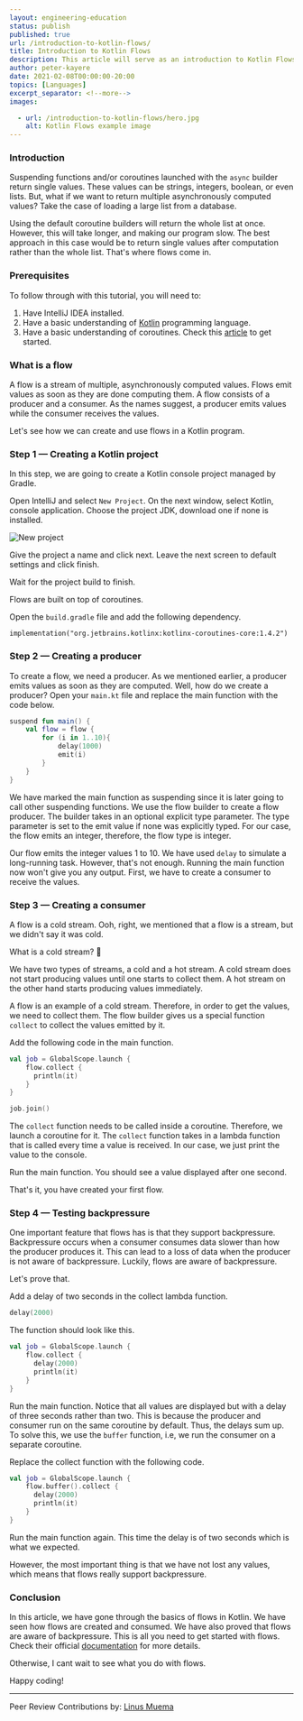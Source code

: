 ```yaml
---
layout: engineering-education
status: publish
published: true
url: /introduction-to-kotlin-flows/
title: Introduction to Kotlin Flows
description: This article will serve as an introduction to Kotlin Flows. A flow is a stream of multiple, asynchronously computed values. Flows emit values as soon as they are done computing them. A flow consists of a producer and a consumer. As the names suggest, a producer emits values while the consumer receives the values. 
author: peter-kayere
date: 2021-02-08T00:00:00-20:00
topics: [Languages]
excerpt_separator: <!--more-->
images:

  - url: /introduction-to-kotlin-flows/hero.jpg
    alt: Kotlin Flows example image
---
```

### Introduction
Suspending functions and/or coroutines launched with the `async` builder return single values. These values can be strings, integers, boolean, or even lists. But, what if we want to return multiple asynchronously computed values? Take the case of loading a large list from a database. 
<!--more-->
Using the default coroutine builders will return the whole list at once. However, this will take longer, and making our program slow. The best approach in this case would be to return single values after computation rather than the whole list. That's where flows come in.

### Prerequisites
To follow through with this tutorial, you will need to:
1. Have IntelliJ IDEA installed.
2. Have a basic understanding of [Kotlin](/kotlin-collections/) programming language.
3. Have a basic understanding of coroutines. Check this [article](/introduction-to-kotlin-coroutines/) to get started.

### What is a flow
A flow is a stream of multiple, asynchronously computed values. Flows emit values as soon as they are done computing them. A flow consists of a producer and a consumer. As the names suggest, a producer emits values while the consumer receives the values. 

Let's see how we can create and use flows in a Kotlin program.

### Step 1 — Creating a Kotlin project
In this step, we are going to create a Kotlin console project managed by Gradle.

Open IntelliJ and select `New Project`. On the next window, select Kotlin, console application. Choose the project JDK, download one if none is installed. 

![New project](/introduction-to-kotlin-flows/new-project.png)

Give the project a name and click next. Leave the next screen to default settings and click finish.

Wait for the project build to finish.

Flows are built on top of coroutines. 

Open the `build.gradle` file and add the following dependency.
```Gradle
implementation("org.jetbrains.kotlinx:kotlinx-coroutines-core:1.4.2")
```

### Step 2 — Creating a producer
To create a flow, we need a producer. As we mentioned earlier, a producer emits values as soon as they are computed. Well, how do we create a producer? Open your `main.kt` file and replace the main function with the code below.

```Kotlin
suspend fun main() {
    val flow = flow {
        for (i in 1..10){
            delay(1000)
            emit(i)
        }
    }
}
```

We have marked the main function as suspending since it is later going to call other suspending functions. We use the flow builder to create a flow producer. The builder takes in an optional explicit type parameter. The type parameter is set to the emit value if none was explicitly typed. For our case, the flow emits an integer, therefore, the flow type is integer.

Our flow emits the integer values 1 to 10. We have used `delay` to simulate a long-running task. However, that's not enough. Running the main function now won't give you any output. First, we have to create a consumer to receive the values.

### Step 3 — Creating a consumer
A flow is a cold stream. Ooh, right, we mentioned that a flow is a stream, but we didn't say it was cold. 

What is a cold stream? 🤔

We have two types of streams, a cold and a hot stream. A cold stream does not start producing values until one starts to collect them. A hot stream on the other hand starts producing values immediately.

A flow is an example of a cold stream. Therefore, in order to get the values, we need to collect them. The flow builder gives us a special function `collect` to collect the values emitted by it. 

Add the following code in the main function.
```Kotlin
val job = GlobalScope.launch {
    flow.collect {
      println(it)
    }
}

job.join()
```

The `collect` function needs to be called inside a coroutine. Therefore, we launch a coroutine for it. The `collect` function takes in a lambda function that is called every time a value is received. In our case, we just print the value to the console. 

Run the main function. You should see a value displayed after one second.

That's it, you have created your first flow.

### Step 4 — Testing backpressure
One important feature that flows has is that they support backpressure. Backpressure occurs when a consumer consumes data slower than how the producer produces it. This can lead to a loss of data when the producer is not aware of backpressure. Luckily, flows are aware of backpressure. 

Let's prove that.

Add a delay of two seconds in the collect lambda function.
```Kotlin
delay(2000)
```

The function should look like this.
```Kotlin
val job = GlobalScope.launch {
    flow.collect {
      delay(2000)
      println(it)
    }
}
```

Run the main function. Notice that all values are displayed but with a delay of three seconds rather than two. This is because the producer and consumer run on the same coroutine by default. Thus, the delays sum up. To solve this, we use the `buffer` function, i.e, we run the consumer on a separate coroutine.

Replace the collect function with the following code.
```Kotlin
val job = GlobalScope.launch {
    flow.buffer().collect {
      delay(2000)
      println(it)
    }
}
```

Run the main function again. This time the delay is of two seconds which is what we expected.

However, the most important thing is that we have not lost any values, which means that flows really support backpressure.

### Conclusion
In this article, we have gone through the basics of flows in Kotlin. We have seen how flows are created and consumed. We have also proved that flows are aware of backpressure. This is all you need to get started with flows. Check their official [documentation](https://kotlinlang.org/docs/reference/coroutines/flow.html) for more details. 

Otherwise, I cant wait to see what you do with flows.

Happy coding!

---
Peer Review Contributions by: [Linus Muema](/authors/linus-muema/)
